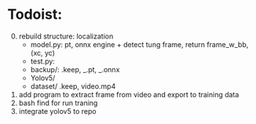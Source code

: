 # Todoist:

0. rebuild structure: localization
   - model.py: pt, onnx engine + detect tung frame, return frame_w_bb, (xc, yc)
   - test.py:
   - backup/: .keep, _.pt, _.onnx
   - Yolov5/
   - dataset/ .keep, video.mp4
1. add program to extract frame from video and export to training data
2. bash find for run traning
3. integrate yolov5 to repo
